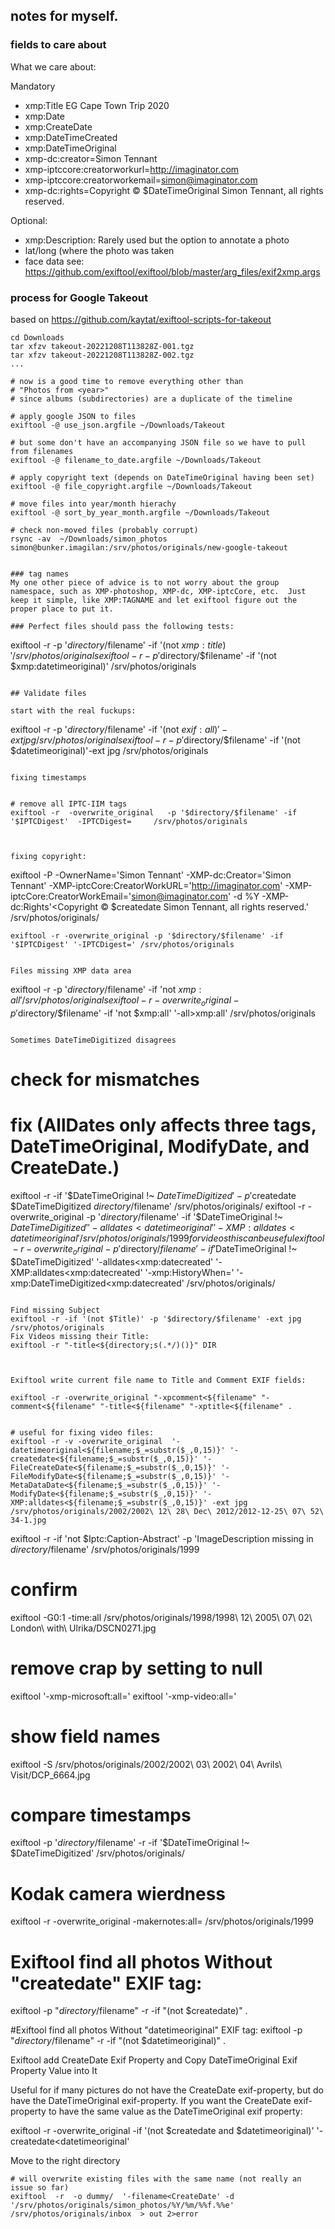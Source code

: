 ## notes for myself.

### fields to care about

What we care about:

Mandatory
- xmp:Title EG Cape Town Trip 2020
- xmp:Date
- xmp:CreateDate
- xmp:DateTimeCreated
- xmp:DateTimeOriginal
- xmp-dc:creator=Simon Tennant
- xmp-iptccore:creatorworkurl=http://imaginator.com
- xmp-iptccore:creatorworkemail=simon@imaginator.com
- xmp-dc:rights=Copyright © $DateTimeOriginal Simon Tennant, all rights reserved.

Optional:
- xmp:Description: Rarely used but the option to annotate a photo
- lat/long (where the photo was taken
- face data see: https://github.com/exiftool/exiftool/blob/master/arg_files/exif2xmp.args 

### process for Google Takeout 
based on https://github.com/kaytat/exiftool-scripts-for-takeout
```
cd Downloads
tar xfzv takeout-20221208T113828Z-001.tgz
tar xfzv takeout-20221208T113828Z-002.tgz
...

# now is a good time to remove everything other than 
# "Photos from <year>"
# since albums (subdirectories) are a duplicate of the timeline

# apply google JSON to files
exiftool -@ use_json.argfile ~/Downloads/Takeout

# but some don't have an accompanying JSON file so we have to pull from filenames
exiftool -@ filename_to_date.argfile ~/Downloads/Takeout

# apply copyright text (depends on DateTimeOriginal having been set)
exiftool -@ file_copyright.argfile ~/Downloads/Takeout 

# move files into year/month hierachy
exiftool -@ sort_by_year_month.argfile ~/Downloads/Takeout

# check non-moved files (probably corrupt)
rsync -av  ~/Downloads/simon_photos simon@bunker.imagilan:/srv/photos/originals/new-google-takeout


### tag names
My one other piece of advice is to not worry about the group namespace, such as XMP-photoshop, XMP-dc, XMP-iptcCore, etc.  Just keep it simple, like XMP:TAGNAME and let exiftool figure out the proper place to put it.

### Perfect files should pass the following tests:
```
exiftool -r -p '$directory/$filename' -if '(not $xmp:title)'            /srv/photos/originals
exiftool -r -p '$directory/$filename' -if '(not $xmp:datetimeoriginal)' /srv/photos/originals
```

## Validate files

start with the real fuckups:
```
exiftool -r -p '$directory/$filename' -if '(not $exif:all)'        -ext jpg /srv/photos/originals
exiftool -r -p '$directory/$filename' -if '(not $datetimeoriginal)'-ext jpg /srv/photos/originals
```

fixing timestamps
```

```

# remove all IPTC-IIM tags
exiftool -r  -overwrite_original   -p '$directory/$filename' -if '$IPTCDigest'  -IPTCDigest=     /srv/photos/originals     



fixing copyright:
```
exiftool  -P -OwnerName='Simon Tennant' -XMP-dc:Creator='Simon Tennant' -XMP-iptcCore:CreatorWorkURL='http://imaginator.com' -XMP-iptcCore:CreatorWorkEmail='simon@imaginator.com' -d %Y -XMP-dc:Rights'<Copyright © $createdate Simon Tennant, all rights reserved.' /srv/photos/originals/

```
exiftool -r -overwrite_original -p '$directory/$filename' -if '$IPTCDigest' '-IPTCDigest=' /srv/photos/originals


Files missing XMP data area
```
exiftool -r                     -p '$directory/$filename' -if 'not $xmp:all'                /srv/photos/originals
exiftool -r -overwrite_original -p '$directory/$filename' -if 'not $xmp:all' '-all>xmp:all' /srv/photos/originals
```

Sometimes DateTimeDigitized disagrees
```
# check for mismatches
# fix (AllDates only affects three tags, DateTimeOriginal, ModifyDate, and CreateDate.)

exiftool -r -if '$DateTimeOriginal !~ $DateTimeDigitized'  -p '$createdate $DateTimeDigitized $directory/$filename'  /srv/photos/originals/ 
exiftool -r -overwrite_original -p '$directory/$filename' -if '$DateTimeOriginal !~ $DateTimeDigitized' '-alldates<datetimeoriginal' '-XMP:alldates<datetimeoriginal'  /srv/photos/originals/1999
for videos this can be useful 
exiftool -r -overwrite_original -p '$directory/$filename' -if '$DateTimeOriginal !~ $DateTimeDigitized' '-alldates<xmp:datecreated' '-XMP:alldates<xmp:datecreated' '-xmp:HistoryWhen=' '-xmp:DateTimeDigitized<xmp:datecreated' /srv/photos/originals/
```

Find missing Subject
exiftool -r -if '(not $Title)' -p '$directory/$filename' -ext jpg /srv/photos/originals
Fix Videos missing their Title:
exiftool -r "-title<${directory;s(.*/)()}" DIR



Exiftool write current file name to Title and Comment EXIF fields:

exiftool -r -overwrite_original "-xpcomment<${filename" "-comment<${filename" "-title<${filename" "-xptitle<${filename" .


# useful for fixing video files:
exiftool -r -v -overwrite_original  '-datetimeoriginal<${filename;$_=substr($_,0,15)}' '-createdate<${filename;$_=substr($_,0,15)}' '-FileCreateDate<${filename;$_=substr($_,0,15)}' '-FileModifyDate<${filename;$_=substr($_,0,15)}' '-MetaDataDate<${filename;$_=substr($_,0,15)}' '-ModifyDate<${filename;$_=substr($_,0,15)}' '-XMP:alldates<${filename;$_=substr($_,0,15)}' -ext jpg  /srv/photos/originals/2002/2002\ 12\ 28\ Dec\ 2012/2012-12-25\ 07\ 52\ 34-1.jpg 
```


exiftool -r -if 'not $Iptc:Caption-Abstract' -p 'ImageDescription missing in $directory/$filename'  /srv/photos/originals/1999

# confirm 
exiftool -G0:1 -time:all /srv/photos/originals/1998/1998\ 12\ 2005\ 07\ 02\ London\ with\ Ulrika/DSCN0271.jpg 

# remove crap by setting to null
exiftool '-xmp-microsoft:all='
exiftool '-xmp-video:all='

# show field names
exiftool  -S /srv/photos/originals/2002/2002\ 03\ 2002\ 04\ Avrils\ Visit/DCP_6664.jpg

# compare timestamps
exiftool -p '$directory/$filename' -r -if '$DateTimeOriginal !~ $DateTimeDigitized' /srv/photos/originals/

# Kodak camera wierdness
exiftool -r -overwrite_original -makernotes:all= /srv/photos/originals/1999

# Exiftool find all photos Without "createdate" EXIF tag:
exiftool -p "$directory/$filename" -r -if "(not $createdate)" .

#Exiftool find all photos Without "datetimeoriginal" EXIF tag:
exiftool -p "$directory/$filename" -r -if "(not $datetimeoriginal)" .


Exiftool add CreateDate Exif Property and Copy DateTimeOriginal Exif Property Value into It

Useful for if many pictures do not have the CreateDate exif-property, but do have the DateTimeOriginal exif-property. If you want the CreateDate exif-property to have the same value as the DateTimeOriginal exif property:

exiftool -r -overwrite_original -if '(not $createdate and $datetimeoriginal)' '-createdate<datetimeoriginal'   <your directory>

Move to the right directory 
```
# will overwrite existing files with the same name (not really an issue so far) 
exiftool  -r  -o dummy/  '-filename<CreateDate' -d '/srv/photos/originals/simon_photos/%Y/%m/%%f.%%e' /srv/photos/originals/inbox  > out 2>error
```
